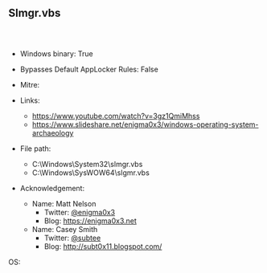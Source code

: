 ## Slmgr.vbs
```



```
* Windows binary: True   
* Bypasses Default AppLocker Rules: False   
* Mitre: []()   
   
* Links:   
  * https://www.youtube.com/watch?v=3gz1QmiMhss
  * https://www.slideshare.net/enigma0x3/windows-operating-system-archaeology
   
* File path:   
  * C:\Windows\System32\slmgr.vbs
  * C:\Windows\SysWOW64\slgmr.vbs
   
* Acknowledgement:   
  * Name: Matt Nelson
    * Twitter: [@enigma0x3](https://twitter.com/@enigma0x3)
    * Blog: https://enigma0x3.net
  * Name: Casey Smith
    * Twitter: [@subtee](https://twitter.com/@subtee)
    * Blog: http://subt0x11.blogspot.com/
   
OS:  
